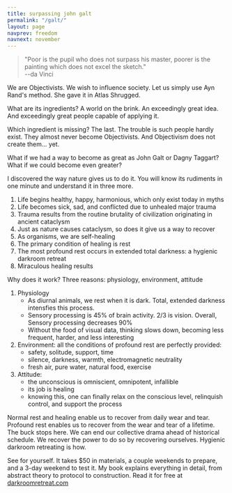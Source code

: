 ```yaml
---
title: surpassing john galt
permalink: "/galt/"
layout: page
navprev: freedom
navnext: november
---
```


> "Poor is the pupil who does not surpass his master, poorer is the painting which does not excel the sketch."  
--da Vinci

We are Objectivists. We wish to influence society. Let us simply use Ayn Rand's method. She gave it in Atlas Shrugged. 

What are its ingredients? A world on the brink. An exceedingly great idea. And exceedingly great people capable of applying it. 

Which ingredient is missing? The last. The trouble is such people hardly exist. They almost never become Objectivists. And Objectivism does not create them... yet. 

What if we had a way to become as great as John Galt or Dagny Taggart? What if we could become even greater? 

I discovered the way nature gives us to do it. You will know its rudiments in one minute and understand it in three more.

1. Life begins healthy, happy, harmonious, which only exist today in myths
2. Life becomes sick, sad, and conflicted due to unhealed major trauma
3. Trauma results from the routine brutality of civilization originating in ancient cataclysm
4. Just as nature causes cataclysm, so does it give us a way to recover
5. As organisms, we are self-healing
6. The primary condition of healing is rest
7. The most profound rest occurs in extended total darkness: a hygienic darkroom retreat
8. Miraculous healing results

Why does it work? Three reasons: physiology, environment, attitude

1. Physiology
    - As diurnal animals, we rest when it is dark. Total, extended darkness intensfies this process.
    - Sensory processing is 45% of brain activity. 2/3 is vision. Overall, Sensory processing decreases 90%
    - Without the food of visual data, thinking slows down, becoming less frequent, harder, and less interesting
2. Environment: all the conditions of profound rest are perfectly provided:
    - safety, solitude, support, time
    - silence, darkness, warmth, electromagnetic neutrality
    - fresh air, pure water, natural food, exercise
3. Attitude:
    - the unconscious is omniscient, omnipotent, infallible
    - its job is healing
    - knowing this, one can finally relax on the conscious level, relinquish control, and support the process
    
Normal rest and healing enable us to recover from daily wear and tear. Profound rest enables us to recover from the wear and tear of a lifetime. The buck stops here. We can end our collective drama ahead of historical schedule. We recover the power to do so by recovering ourselves. Hygienic darkroom retreating is how.

See for yourself. It takes $50 in materials, a couple weekends to prepare, and a 3-day weekend to test it. My book explains everything in detail, from abstract theory to protocol to construction. Read it for free at [darkroomretreat.com](/)
